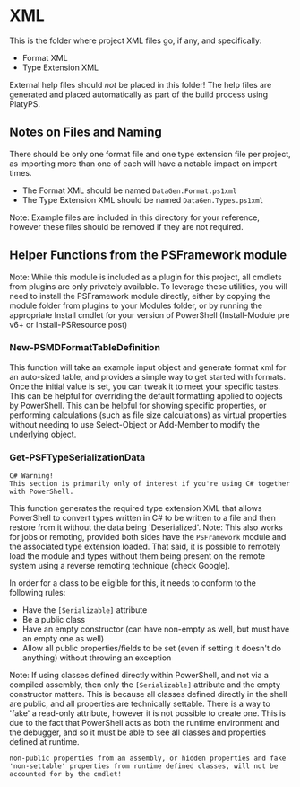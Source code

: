 ﻿# XML

This is the folder where project XML files go, if any, and specifically:

 - Format XML
 - Type Extension XML

External help files should _not_ be placed in this folder! The help files are generated and placed automatically as part of the build process using PlatyPS.

## Notes on Files and Naming

There should be only one format file and one type extension file per project, as importing more than one of each will have a notable impact on import times.

 - The Format XML should be named `DataGen.Format.ps1xml`
 - The Type Extension XML should be named `DataGen.Types.ps1xml`

Note: Example files are included in this directory for your reference, however these files should be removed if they are not required.

## Helper Functions from the PSFramework module

Note: While this module is included as a plugin for this project, all cmdlets from plugins are only privately available. To leverage these utilities, you will need to install the PSFramework module directly, either by copying the module folder from plugins to your Modules folder, 
or by running the appropriate Install cmdlet for your version of PowerShell (Install-Module pre v6+ or Install-PSResource post)

### New-PSMDFormatTableDefinition

This function will take an example input object and generate format xml for an auto-sized table, and provides a simple way to get started with formats. Once the initial value is set, you can tweak it to meet your specific tastes. This can be helpful for overriding the default formatting
applied to objects by PowerShell. This can be helpful for showing specific properties, or performing calculations (such as file size calculations) as virtual properties without needing to use Select-Object or Add-Member to modify the underlying object. 

### Get-PSFTypeSerializationData

```
C# Warning!
This section is primarily only of interest if you're using C# together with PowerShell. 
```

This function generates the required type extension XML that allows PowerShell to convert types written in C# to be written to a file and then restore from it without the data being 'Deserialized'. 
Note: This also works for jobs or remoting, provided both sides have the `PSFramework` module and the associated type extension loaded. That said, it is possible to remotely load the module and types without them being present on the remote system using a reverse remoting technique (check Google).

In order for a class to be eligible for this, it needs to conform to the following rules:

 - Have the `[Serializable]` attribute
 - Be a public class
 - Have an empty constructor (can have non-empty as well, but must have an empty one as well)
 - Allow all public properties/fields to be set (even if setting it doesn't do anything) without throwing an exception

Note: If using classes defined directly within PowerShell, and not via a compiled assembly, then only the `[Serializable]` attribute and the empty constructor matters. This is because all classes defined directly in the shell are public, and all properties are technically settable. There is a way to
'fake' a read-only attribute, however it is not possible to create one. This is due to the fact that PowerShell acts as both the runtime environment and the debugger, and so it must be able to see all classes and properties defined at runtime. 

```
non-public properties from an assembly, or hidden properties and fake 'non-settable' properties from runtime defined classes, will not be accounted for by the cmdlet!
```